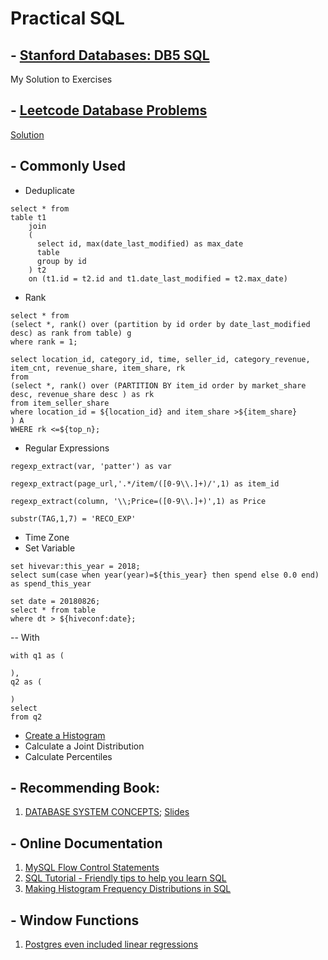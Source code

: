 # Practical SQL
## - [Stanford Databases: DB5 SQL](https://lagunita.stanford.edu/courses/DB/SQL/SelfPaced/courseware/ch-sql/seq-exercise-sql_social_query_core/)
My Solution to Exercises
## - [Leetcode Database Problems](https://leetcode.com/problemset/database/)
[Solution](https://github.com/qw924/practicalSQL/tree/master/leetcode)

## - Commonly Used
- Deduplicate 
```
select * from 
table t1
    join
    (
      select id, max(date_last_modified) as max_date
      table
      group by id
    ) t2
    on (t1.id = t2.id and t1.date_last_modified = t2.max_date)
```
- Rank
```
select * from 
(select *, rank() over (partition by id order by date_last_modified desc) as rank from table) g
where rank = 1; 
```
```
select location_id, category_id, time, seller_id, category_revenue, item_cnt, revenue_share, item_share, rk
from
(select *, rank() over (PARTITION BY item_id order by market_share desc, revenue_share desc ) as rk
from item_seller_share
where location_id = ${location_id} and item_share >${item_share}
) A
WHERE rk <=${top_n};
```
- Regular Expressions
```
regexp_extract(var, 'patter') as var
```
```
regexp_extract(page_url,'.*/item/([0-9\\.]+)/',1) as item_id
```
```
regexp_extract(column, '\\;Price=([0-9\\.]+)',1) as Price
```
```
substr(TAG,1,7) = 'RECO_EXP'
```
- Time Zone
- Set Variable
```
set hivevar:this_year = 2018;
select sum(case when year(year)=${this_year} then spend else 0.0 end) as spend_this_year
```
```
set date = 20180826;
select * from table
where dt > ${hiveconf:date};
```
-- With
```
with q1 as (

), 
q2 as (

)
select
from q2
```
- [Create a Histogram](https://github.com/qw924/practicalSQL/blob/master/CreatingHistogram.md)
- Calculate a Joint Distribution
- Calculate Percentiles
## - Recommending Book: 
1. [DATABASE SYSTEM CONCEPTS](https://kakeboksen.td.org.uit.no/Database%20System%20Concepts%206th%20edition.pdf); [Slides](http://codex.cs.yale.edu/avi/db-book/db6/slide-dir/index.html)

## - Online Documentation
1. [MySQL Flow Control Statements](https://dev.mysql.com/doc/refman/5.7/en/flow-control-statements.html)
2. [SQL Tutorial - Friendly tips to help you learn SQL](http://www.wagonhq.com/sql-tutorial)
3. [Making Histogram Frequency Distributions in SQL](http://www.silota.com/docs/recipes/sql-histogram-summary-frequency-distribution.html)

## - Window Functions
1. [Postgres even included linear regressions](https://www.postgresql.org/docs/9.4/static/functions-aggregate.html)

